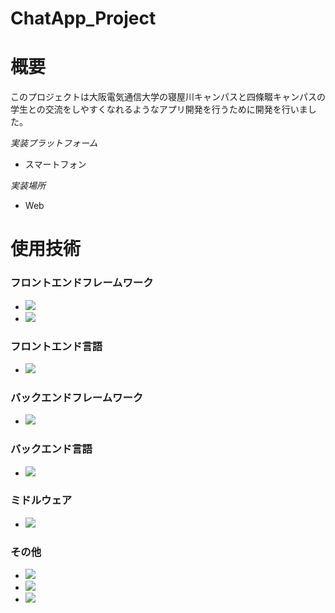 # ChatApp_Project

# 概要
このプロジェクトは大阪電気通信大学の寝屋川キャンパスと四條畷キャンパスの学生との交流をしやすくなれるようなアプリ開発を行うために開発を行いました。

*実装プラットフォーム*
* スマートフォン

*実装場所*
* Web

# 使用技術
### フロントエンドフレームワーク
* <img src="https://img.shields.io/badge/-React-61DAFB.svg?logo=react&style=plastic">
* <img src="https://img.shields.io/badge/-Node.js-339933.svg?logo=node.js&style=plastic">
### フロントエンド言語
* <img src="https://img.shields.io/badge/-Javascript-F7DF1E.svg?logo=javascript&style=plastic">
### バックエンドフレームワーク
* <img src="https://img.shields.io/badge/-ASP.NET-AA40FF.svg?logo=.NET&style=plastic">
### バックエンド言語
* <img src="https://img.shields.io/badge/-Cshape-47EE48.svg?logo=Csharp&style=plastic">
### ミドルウェア
* <img src="https://img.shields.io/badge/-Mongodb-47A248.svg?logo=mongodb&style=plastic">
### その他
* <img src="https://img.shields.io/badge/-Visualstudiocode-007ACC.svg?logo=visualstudiocode&style=plastic">
* <img src="https://img.shields.io/badge/-VisualStudio-CC80EE.svg?logo=visualstudio&style=plastic">
* <img src="https://img.shields.io/badge/-Figma-F24E1E.svg?logo=figma&style=plastic">
